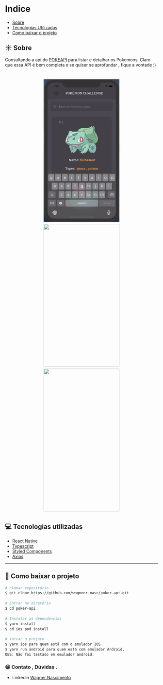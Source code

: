 # Indice

- [Sobre](#-sobre)
- [Tecnologias Utilizadas](#-tecnologias-utilizadas)
- [Como baixar o projeto](#-como-baixar-o-projeto)


## ☀️ Sobre

Consultando a api do [POKEAPI](https://pokeapi.co/) para listar e detalhar os Pokemons, Claro que essa API é bem completa e se quiser se aprofundar , fique a vontade :)
 
<h1 align="center">
     <img src="assets/images/image01.gif" width = 250 height= 470/>
      <img src="assets/images/image02.gif" width = 250 height= 470/>
        <img src="assets/images/image03.gif" width = 250 height= 470/>
       
     
</h1>

 
## 💻 Tecnologias utilizadas

- [React Native](https://reactnative.dev/)
- [Typescript](https://www.typescriptlang.org/)
- [Styled Components](https://styled-components.com) 
- [Axios](https://github.com/axios/axios)
 
 
 ---
 ## 📁 Como baixar o projeto

```bash
# clonar repositório
$ git clone https://github.com/wagneer-nasc/poker-api.git

# Entrar no diretório
$ cd poker-api

# Instalar as dependencias
$ yarn install
$ cd ios pod install

# inicar o projeto
$ yarn ios para quem está com o emulador IOS
$ yarn run android para quem está com emulador Android. 
OBS: Não foi testado em emulador android.


```
### 😁  Contato , Dúvidas .
- Linkedin [Wagner Nascimento](https://www.linkedin.com/in/wagner-nascimento-8824b717b/)
